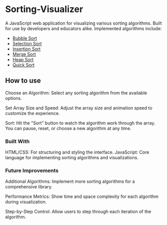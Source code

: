 # Sorting-Visualizer

A JavaScript web application for visualizing various sorting algorithms. Built for use by developers and educators alike. Implemented algorithms include:

- [Bubble Sort](https://en.wikipedia.org/wiki/Bubble_sort)
- [Selection Sort](https://en.wikipedia.org/wiki/Selection_sort)
- [Insertion Sort](https://en.wikipedia.org/wiki/Insertion_sort)
- [Merge Sort](https://en.wikipedia.org/wiki/Merge_sort)
- [Heap Sort](https://en.wikipedia.org/wiki/Heapsort)
- [Quick Sort](https://en.wikipedia.org/wiki/Quicksort)

## How to use
Choose an Algorithm: Select any sorting algorithm from the available options.

Set Array Size and Speed: Adjust the array size and animation speed to customize the experience.

Sort: Hit the "Sort" button to watch the algorithm work through the array. You can pause, reset, or choose a new algorithm at any time.

### Built With
HTML/CSS: For structuring and styling the interface.
JavaScript: Core language for implementing sorting algorithms and visualizations.

### Future Improvements
Additional Algorithms: Implement more sorting algorithms for a comprehensive library.

Performance Metrics: Show time and space complexity for each algorithm during visualization.

Step-by-Step Control: Allow users to step through each iteration of the algorithm.
